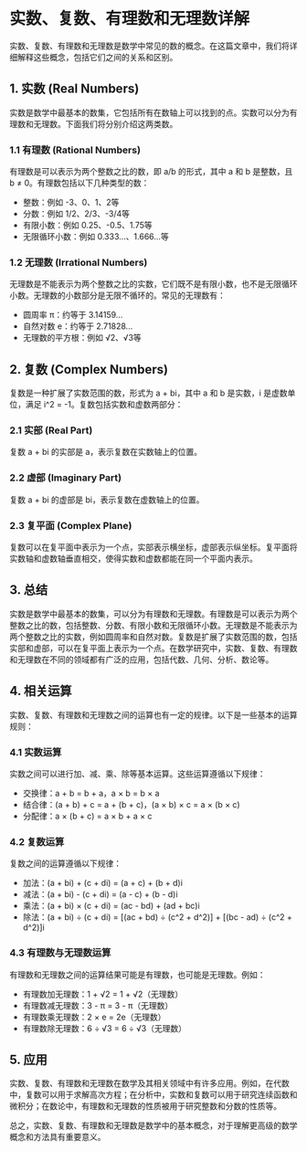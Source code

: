 # 实数、复数、有理数和无理数详解

实数、复数、有理数和无理数是数学中常见的数的概念。在这篇文章中，我们将详细解释这些概念，包括它们之间的关系和区别。

## 1. 实数 (Real Numbers)

实数是数学中最基本的数集，它包括所有在数轴上可以找到的点。实数可以分为有理数和无理数。下面我们将分别介绍这两类数。

### 1.1 有理数 (Rational Numbers)

有理数是可以表示为两个整数之比的数，即 a/b 的形式，其中 a 和 b 是整数，且 b ≠ 0。有理数包括以下几种类型的数：

- 整数：例如 -3、0、1、2等
- 分数：例如 1/2、2/3、-3/4等
- 有限小数：例如 0.25、-0.5、1.75等
- 无限循环小数：例如 0.333...、1.666...等

### 1.2 无理数 (Irrational Numbers)

无理数是不能表示为两个整数之比的实数，它们既不是有限小数，也不是无限循环小数。无理数的小数部分是无限不循环的。常见的无理数有：

- 圆周率 π：约等于 3.14159...
- 自然对数 e：约等于 2.71828...
- 无理数的平方根：例如 √2、√3等

## 2. 复数 (Complex Numbers)

复数是一种扩展了实数范围的数，形式为 a + bi，其中 a 和 b 是实数，i 是虚数单位，满足 i^2 = -1。复数包括实数和虚数两部分：

### 2.1 实部 (Real Part)

复数 a + bi 的实部是 a，表示复数在实数轴上的位置。

### 2.2 虚部 (Imaginary Part)

复数 a + bi 的虚部是 bi，表示复数在虚数轴上的位置。

### 2.3 复平面 (Complex Plane)

复数可以在复平面中表示为一个点，实部表示横坐标，虚部表示纵坐标。复平面将实数轴和虚数轴垂直相交，使得实数和虚数都能在同一个平面内表示。

## 3. 总结

实数是数学中最基本的数集，可以分为有理数和无理数。有理数是可以表示为两个整数之比的数，包括整数、分数、有限小数和无限循环小数。无理数是不能表示为两个整数之比的实数，例如圆周率和自然对数。复数是扩展了实数范围的数，包括实部和虚部，可以在复平面上表示为一个点。在数学研究中，实数、复数、有理数和无理数在不同的领域都有广泛的应用，包括代数、几何、分析、数论等。

## 4. 相关运算

实数、复数、有理数和无理数之间的运算也有一定的规律。以下是一些基本的运算规则：

### 4.1 实数运算

实数之间可以进行加、减、乘、除等基本运算。这些运算遵循以下规律：

- 交换律：a + b = b + a，a × b = b × a
- 结合律：(a + b) + c = a + (b + c)，(a × b) × c = a × (b × c)
- 分配律：a × (b + c) = a × b + a × c

### 4.2 复数运算

复数之间的运算遵循以下规律：

- 加法：(a + bi) + (c + di) = (a + c) + (b + d)i
- 减法：(a + bi) - (c + di) = (a - c) + (b - d)i
- 乘法：(a + bi) × (c + di) = (ac - bd) + (ad + bc)i
- 除法：(a + bi) ÷ (c + di) = [(ac + bd) ÷ (c^2 + d^2)] + [(bc - ad) ÷ (c^2 + d^2)]i

### 4.3 有理数与无理数运算

有理数和无理数之间的运算结果可能是有理数，也可能是无理数。例如：

- 有理数加无理数：1 + √2 = 1 + √2（无理数）
- 有理数减无理数：3 - π = 3 - π（无理数）
- 有理数乘无理数：2 × e = 2e（无理数）
- 有理数除无理数：6 ÷ √3 = 6 ÷ √3（无理数）

## 5. 应用

实数、复数、有理数和无理数在数学及其相关领域中有许多应用。例如，在代数中，复数可以用于求解高次方程；在分析中，实数和复数可以用于研究连续函数和微积分；在数论中，有理数和无理数的性质被用于研究整数和分数的性质等。

总之，实数、复数、有理数和无理数是数学中的基本概念，对于理解更高级的数学概念和方法具有重要意义。